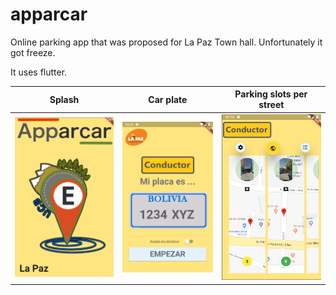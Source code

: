 # apparcar
Online parking app that was proposed for La Paz Town hall.
Unfortunately it got freeze.

It uses flutter.

Splash             |  Car plate|  Parking slots per street
:-------------------------:|:-------------------------:|:-------------------------:
![](Apparcar1.png) |  ![](Apparcar3.png) |  ![](Apparcar4.png)


